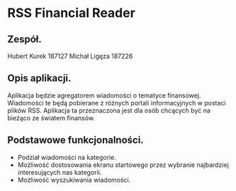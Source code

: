 # RSS Financial Reader

## Zespół.

Hubert Kurek 187127
Michał Ligęza 187226

## Opis aplikacji.

Aplikacja będzie agregatorem wiadomości o tematyce finansowej. Wiadomości te będą pobierane z różnych portali informacyjnych w postaci plików RSS. Aplikacja ta przeznaczona jest dla osób chcących być na bieżąco ze światem finansów.

## Podstawowe funkcjonalności.

* Podział wiadomości na kategorie.
* Możliwość dostosowania ekranu startowego przez wybranie najbardziej interesujących nas kategorii.
* Możliwość wyszukiwania wiadomości.
